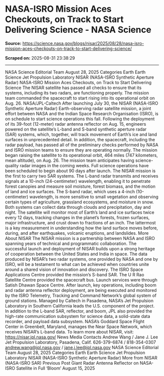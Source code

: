 # NASA-ISRO Mission Aces Checkouts, on Track to Start Delivering Science - NASA Science

**Source:** https://science.nasa.gov/blogs/nisar/2025/08/28/nasa-isro-mission-aces-checkouts-on-track-to-start-delivering-science/

**Scraped on:** 2025-08-31 23:38:29

---

NASA Science Editorial Team
August 28, 2025
Categories
Earth
Earth Science
Jet Propulsion Laboratory
NISAR (NASA-ISRO Synthetic Aperture Radar)
NASA-ISRO Mission Aces Checkouts, on Track to Start Delivering Science
The NISAR satellite has passed all checks to ensure that its systems, including its two radars, are functioning properly. The mission team commanded the spacecraft to start rising into its operational orbit on Aug. 26.
NASA/JPL-Caltech
After launching July 30, the NISAR (NASA-ISRO Synthetic Aperture Radar) Earth-observing radar satellite mission, a joint effort between NASA and the Indian Space Research Organisation (ISRO), is on schedule to start science operations this fall.
Following the deployment of its 39-foot (12-meter) radar antenna reflector on Aug. 15, engineers powered on the satellite’s L-band and S-band synthetic aperture radar (SAR) systems, which, together, will track movement of Earth’s ice and land surfaces in unprecedented detail.
In addition, the spacecraft, including the radar payload, has passed all of the preliminary checks performed by NASA and ISRO mission teams to ensure they are operating normally. The mission began raising the satellite to its operational orbit, 464 miles (747 kilometers, mean altitude), on Aug. 26.
The mission team anticipates having science-quality radar images in the coming weeks. Full science operations have been scheduled to begin about 90 days after launch.
The NISAR mission is the first to carry two SAR systems. The L-band radar transmits and receives signals at a 10-inch (24-centimeter) wavelength, enabling it to penetrate forest canopies and measure soil moisture, forest biomass, and the motion of land and ice surfaces. The S-band radar, which uses a 4-inch (10-centimeter) wavelength, is more sensitive to small vegetation and observing certain types of agriculture, grassland ecosystems, and moisture in snow. Both systems can collect data through clouds and precipitation, day and night.
The satellite will monitor most of Earth’s land and ice surfaces twice every 12 days, tracking changes in the planet’s forests, frozen surfaces, major infrastructure, and crust down to fractions of an inch. The lattermost is a key measurement in understanding how the land surface moves before, during, and after earthquakes, volcanic eruptions, and landslides.
More About NISAR
The NISAR mission is a partnership between NASA and ISRO spanning years of technical and programmatic collaboration. The successful launch and deployment of NISAR builds upon a strong heritage of cooperation between the United States and India in space. The data produced by NISAR’s two radar systems, one provided by NASA and one by ISRO, will be a testament to what can be achieved when countries unite around a shared vision of innovation and discovery.
The ISRO Space Applications Centre provided the mission’s S-band SAR. The U R Rao Satellite Centre provided the spacecraft bus. Launch services were through Satish Dhawan Space Centre. After launch, key operations, including boom and radar antenna reflector deployment, are being executed and monitored by the ISRO Telemetry, Tracking and Command Network’s global system of ground stations.
Managed by Caltech in Pasadena, NASA’s Jet Propulsion Laboratory in Southern California leads the U.S. component of the project. In addition to the L-band SAR, reflector, and boom, JPL also provided the high-rate communication subsystem for science data, a solid-state data recorder, and payload data subsystem. NASA’s Goddard Space Flight Center in Greenbelt, Maryland, manages the Near Space Network, which receives NISAR’s L-band data.
To learn more about NISAR, visit:
https://nisar.jpl.nasa.gov/
News Media Contacts
Andrew Wang / Jane J. Lee
Jet Propulsion Laboratory, Pasadena, Calif.
626-379-6874 / 818-354-0307
andrew.wang@jpl.nasa.gov
/
jane.j.lee@jpl.nasa.gov
NASA Science Editorial Team
August 28, 2025
Categories
Earth
Earth Science
Jet Propulsion Laboratory
NISAR (NASA-ISRO Synthetic Aperture Radar)
More from NISAR (NASA-ISRO SAR)
Previous Post
Giant Radar Antenna Reflector on NASA-ISRO Satellite in Full ‘Bloom’
August 15, 2025